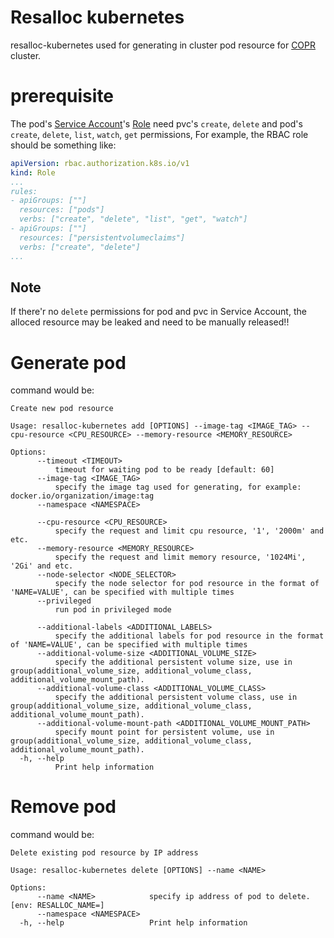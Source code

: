 # Resalloc kubernetes
resalloc-kubernetes used for generating in cluster pod resource for [COPR](https://copr.fedorainfracloud.org/) cluster.

# prerequisite
The pod's [Service Account](https://kubernetes.io/docs/tasks/configure-pod-container/configure-service-account/)'s [Role](https://kubernetes.io/docs/reference/access-authn-authz/rbac/) need pvc's `create`, `delete` and pod's `create`, `delete`, `list`, `watch`, `get` permissions,
For example, the RBAC role should be something like:
```yaml
apiVersion: rbac.authorization.k8s.io/v1
kind: Role
...
rules:
- apiGroups: [""]
  resources: ["pods"]
  verbs: ["create", "delete", "list", "get", "watch"]
- apiGroups: [""]
  resources: ["persistentvolumeclaims"]
  verbs: ["create", "delete"]
...
```

## Note
If there'r no `delete` permissions for pod and pvc in Service Account, the alloced resource may be leaked and need to be manually released!!

# Generate pod
command would be:
```console
Create new pod resource

Usage: resalloc-kubernetes add [OPTIONS] --image-tag <IMAGE_TAG> --cpu-resource <CPU_RESOURCE> --memory-resource <MEMORY_RESOURCE>

Options:
      --timeout <TIMEOUT>
          timeout for waiting pod to be ready [default: 60]
      --image-tag <IMAGE_TAG>
          specify the image tag used for generating, for example: docker.io/organization/image:tag
      --namespace <NAMESPACE>

      --cpu-resource <CPU_RESOURCE>
          specify the request and limit cpu resource, '1', '2000m' and etc.
      --memory-resource <MEMORY_RESOURCE>
          specify the request and limit memory resource, '1024Mi', '2Gi' and etc.
      --node-selector <NODE_SELECTOR>
          specify the node selector for pod resource in the format of 'NAME=VALUE', can be specified with multiple times
      --privileged
          run pod in privileged mode

      --additional-labels <ADDITIONAL_LABELS>
          specify the additional labels for pod resource in the format of 'NAME=VALUE', can be specified with multiple times
      --additional-volume-size <ADDITIONAL_VOLUME_SIZE>
          specify the additional persistent volume size, use in group(additional_volume_size, additional_volume_class, additional_volume_mount_path).
      --additional-volume-class <ADDITIONAL_VOLUME_CLASS>
          specify the additional persistent volume class, use in group(additional_volume_size, additional_volume_class, additional_volume_mount_path).
      --additional-volume-mount-path <ADDITIONAL_VOLUME_MOUNT_PATH>
          specify mount point for persistent volume, use in group(additional_volume_size, additional_volume_class, additional_volume_mount_path).
  -h, --help
          Print help information

```
# Remove pod
command would be:
````console
Delete existing pod resource by IP address

Usage: resalloc-kubernetes delete [OPTIONS] --name <NAME>

Options:
      --name <NAME>            specify ip address of pod to delete. [env: RESALLOC_NAME=]
      --namespace <NAMESPACE>
  -h, --help                   Print help information

````